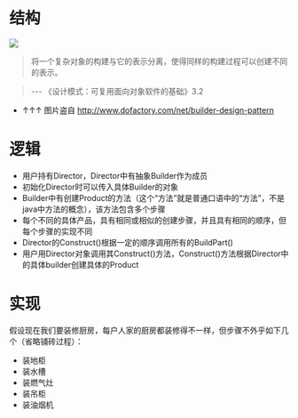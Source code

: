 # 结构

![](http://www.dofactory.com/images/diagrams/net/builder.gif)

> 将一个复杂对象的构建与它的表示分离，使得同样的构建过程可以创建不同的表示。

> ---   《设计模式：可复用面向对象软件的基础》3.2

- ↑↑↑ 图片盗自 http://www.dofactory.com/net/builder-design-pattern

# 逻辑

- 用户持有Director，Director中有抽象Builder作为成员
- 初始化Director时可以传入具体Builder的对象
- Builder中有创建Product的方法（这个“方法”就是普通口语中的“方法”，不是java中方法的概念），该方法包含多个步骤
- 每个不同的具体产品，具有相同或相似的创建步骤，并且具有相同的顺序，但每个步骤的实现不同
- Director的Construct()根据一定的顺序调用所有的BuildPart()
- 用户用Director对象调用其Construct()方法，Construct()方法根据Director中的具体builder创建具体的Product

# 实现

假设现在我们要装修厨房，每户人家的厨房都装修得不一样，但步骤不外乎如下几个（省略铺砖过程）：

- 装地柜
- 装水槽
- 装燃气灶
- 装吊柜
- 装油烟机
